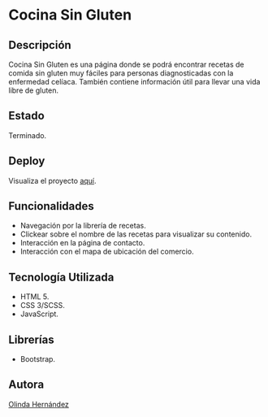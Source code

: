 # Cocina Sin Gluten

## Descripción

Cocina Sin Gluten es una página donde se podrá encontrar recetas de comida sin gluten muy fáciles para personas diagnosticadas con la enfermedad celíaca. También contiene información útil para llevar una vida libre de gluten.

## Estado

Terminado.

## Deploy

Visualiza el proyecto [aquí](https://majestic-conkies-ec4535.netlify.app).

## Funcionalidades

* Navegación por la librería de recetas.
* Clickear sobre el nombre de las recetas para visualizar su contenido.
* Interacción en la página de contacto.
* Interacción con el mapa de ubicación del comercio.

## Tecnología Utilizada

* HTML 5.
* CSS 3/SCSS.
* JavaScript.

## Librerías

* Bootstrap.

## Autora

[Olinda Hernández](https://www.linkedin.com/in/olinda-hern%C3%A1ndez-2ba875156)
